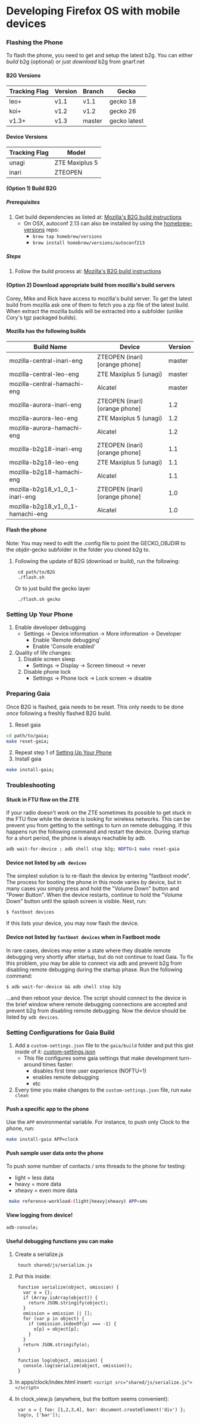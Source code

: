 # Developing Firefox OS with mobile devices

### Flashing the Phone

To flash the phone, you need to get and setup the latest b2g.
You can either *build* b2g (optional) or just *download* b2g from gnarf.net

#### B2G Versions

<table>
  <thead>
    <tr>
      <th>Tracking Flag</th>
      <th>Version</th>
      <th>Branch</th>
      <th>Gecko</th>
    </tr>
  </thead>
  <tbody>
    <tr>
      <td>leo+</td>
      <td>v1.1</td>
      <td>v1.1</td>
      <td>gecko 18</td>
    </tr>
    <tr>
      <td>koi+</td>
      <td>v1.2</td>
      <td>v1.2</td>
      <td>gecko 26</td>
    </tr>
    <tr>
      <td>v1.3+</td>
      <td>v1.3</td>
      <td>master</td>
      <td>gecko latest</td>
    </tr>
  </tbody>
</table>

#### Device Versions

<table>
  <thead>
    <tr>
      <th>Tracking Flag</th>
      <th>Model</th>
    </tr>
  </thead>
  <tbody>
    <tr>
      <td>unagi</td>
      <td>ZTE Maxiplus 5</td>
    </tr>
    <tr>
      <td>inari</td>
      <td>ZTEOPEN</td>
    </tr>
  </tbody>
</table>

#### (Option 1) Build B2G

##### Prerequisites

1. Get build dependencies as listed at: [Mozilla's B2G build
   instructions](https://github.com/mozilla-b2g/B2G/blob/master/README.md)
    - On OSX, autoconf 2.13 can also be installed by using the
      [homebrew-versions](https://github.com/Homebrew/homebrew-versions) repo:
        - `brew tap homebrew/versions`
        - `brew install homebrew/versions/autoconf213`

##### Steps

1. Follow the build process at: [Mozilla's B2G build instructions](https://github.com/mozilla-b2g/B2G/blob/master/README.md)


#### (Option 2) Download appropriate build from mozilla's build servers

Corey, Mike and Rick have access to mozilla's build server. To get the latest
build from mozilla ask one of them to fetch you a zip file of the latest build.
When extract the mozilla builds will be extracted into a subfolder (unlike
Cory's tgz packaged builds).

#### Mozilla has the following builds

<table>
  <thead>
    <tr>
      <th>Build Name</th>
      <th>Device</th>
      <th>Version</th>
    </tr>
  </thead>
  <tbody>
    <tr>
      <td>mozilla-central-inari-eng</td><td>ZTEOPEN (inari) [orange phone]</td><td>master</td>
    </tr>
    <!-- <tr> -->
    <!--   <td>mozilla-central-inari</td><td>ZTEOPEN (inari) [orange phone]</td><td>master</td> -->
    <!-- </tr> -->
    <tr>
      <td>mozilla-central-leo-eng</td><td>ZTE Maxiplus 5 (unagi)</td><td>master</td>
    </tr>
    <!-- <tr> -->
    <!--   <td>mozilla-central-leo</td><td>ZTE Maxiplus 5 (unagi)</td><td>master</td> -->
    <!-- </tr> -->
    <tr>
      <td>mozilla-central-hamachi-eng</td><td>Alcatel</td><td>master</td>
    </tr>
    <!-- <tr> -->
    <!--   <td>mozilla-central-hamachi</td><td>Alcatel</td><td>master</td> -->
    <!-- </tr> -->
    <!-- <tr> -->
    <!--   <td>mozilla-central-helix</td><td>?</td><td>master</td> -->
    <!-- </tr> -->
    <!-- <tr> -->
    <!--   <td>mozilla-central-mako</td><td>?</td><td>master</td> -->
    <!-- </tr> -->
    <tr>
      <td>mozilla-aurora-inari-eng</td><td>ZTEOPEN (inari) [orange phone]</td><td>1.2</td>
    </tr>
    <!-- <tr> -->
    <!--   <td>mozilla-aurora-inari</td><td>ZTEOPEN (inari) [orange phone]</td><td>1.2</td> -->
    <!-- </tr> -->
    <tr>
      <td>mozilla-aurora-leo-eng</td><td>ZTE Maxiplus 5 (unagi)</td><td>1.2</td>
    </tr>
    <!-- <tr> -->
    <!--   <td>mozilla-aurora-leo</td><td>ZTE Maxiplus 5 (unagi)</td><td>1.2</td> -->
    <!-- </tr> -->
    <tr>
      <td>mozilla-aurora-hamachi-eng</td><td>Alcatel</td><td>1.2</td>
    </tr>
    <!-- <tr> -->
    <!--   <td>mozilla-aurora-hamachi</td><td>Alcatel</td><td>1.2</td> -->
    <!-- </tr> -->
    <!-- <tr> -->
    <!--   <td>mozilla-aurora-helix</td><td>?</td><td>1.2</td> -->
    <!-- </tr> -->
    <tr>
      <td>mozilla-b2g18-inari-eng</td><td>ZTEOPEN (inari) [orange phone]</td><td>1.1</td>
    </tr>
    <!-- <tr> -->
    <!--   <td>mozilla-b2g18-inari</td><td>ZTEOPEN (inari) [orange phone]</td><td>1.1</td> -->
    <!-- </tr> -->
    <tr>
      <td>mozilla-b2g18-leo-eng</td><td>ZTE Maxiplus 5 (unagi)</td><td>1.1</td>
    </tr>
    <!-- <tr> -->
    <!--   <td>mozilla-b2g18-leo</td><td>ZTE Maxiplus 5 (unagi)</td><td>1.1</td> -->
    <!-- </tr> -->
    <tr>
      <td>mozilla-b2g18-hamachi-eng</td><td>Alcatel</td><td>1.1</td>
    </tr>
    <!-- <tr> -->
    <!--   <td>mozilla-b2g18-hamachi</td><td>Alcatel</td><td>1.1</td> -->
    <!-- </tr> -->
    <tr>
      <td>mozilla-b2g18_v1_0_1-inari-eng</td><td>ZTEOPEN (inari) [orange phone]</td><td>1.0</td>
    </tr>
    <!-- <tr> -->
    <!--   <td>mozilla-b2g18_v1_0_1-inari</td><td>ZTEOPEN (inari) [orange phone]</td><td>1.0</td> -->
    <!-- </tr> -->
    <tr>
      <td>mozilla-b2g18_v1_0_1-hamachi-eng</td><td>Alcatel</td><td>1.0</td>
    </tr>
    <!-- <tr> -->
    <!--   <td>mozilla-b2g18_v1_0_1-hamachi</td><td>Alcatel</td><td>1.0</td> -->
    <!-- </tr> -->
    <!-- <tr> -->
    <!--   <td>mozilla-b2g18_v1_1_0_hd-helix</td><td>?</td><td>1.0</td> -->
    <!-- </tr> -->
  </tbody>
</table>


#### Flash the phone

Note: You may need to edit the .config file to point the GECKO_OBJDIR to the
objdir-gecko subfolder in the folder you cloned b2g to.

1. Following the update of B2G (download or build), run the following:

        cd path/to/B2G
        ./flash.sh

   Or to just build the gecko layer

        ./flash.sh gecko

### Setting Up Your Phone

1. Enable developer debugging
    - Settings -> Device information -> More information -> Developer
        - Enable 'Remote debugging'
        - Enable 'Console enabled'
2. Quality of life changes:
    1. Disable screen sleep
        - Settings -> Display -> Screen timeout -> never
    2. Disable phone lock
        - Settings -> Phone lock -> Lock screen -> disable

### Preparing Gaia

Once B2G is flashed, gaia needs to be reset. This only needs to be done _once_ following a freshly flashed B2G build.

1. Reset gaia

```bash
cd path/to/gaia;
make reset-gaia;
```

2. Repeat step 1 of [Setting Up Your Phone](https://github.com/bocoup/gaia-notes/blob/master/development-cycle.md#setting-up-your-phone)
3. Install gaia

```bash
make install-gaia;
```

### Troubleshooting

#### Stuck in FTU flow on the ZTE

If your radio doesn't work on the ZTE sometimes its possible to get stuck in
the FTU flow while the device is looking for wireless networks.  This can be
prevent you from getting to the settings to turn on remote debugging.  If this
happens run the following command and restart the device.  During startup for a
short period, the phone is always reachable by adb.

```bash
adb wait-for-device ; adb shell stop b2g; NOFTU=1 make reset-gaia
```

#### Device not listed by `adb devices`

The simplest solution is to re-flash the device by entering "fastboot mode".
The process for booting the phone in this mode varies by device, but in
many cases you simply press and hold the "Volume Down" button and "Power
Button". When the device restarts, continue to hold the "Volume Down" button
until the splash screen is visible. Next, run:

```shell
$ fastboot devices
```

If this lists your device, you may now flash the device.

#### Device not listed by `fastboot devices` when in Fastboot mode

In rare cases, devices may enter a state where they disable remote debugging
very shortly after startup, but do not continue to load Gaia. To fix this
problem, you may be able to connect via adb and prevent b2g from disabling
remote debugging during the startup phase. Run the following command:

```shell
$ adb wait-for-device && adb shell stop b2g
```

...and then reboot your device. The script should connect to the device in the
brief window where remote debugging connections are accepted and prevent b2g
from disabling remote debugging. Now the device should be listed by `adb
devices`.

### Setting Configurations for Gaia Build

1. Add a `custom-settings.json` file to the `gaia/build` folder and put this gist inside of it: [custom-settings.json](https://gist.github.com/gnarf/469fcae4c60c0517c0f9)
    - This file configures some gaia settings that make development turn-around times faster:
        - disables first time user experience (NOFTU=1)
        - enables remote debugging
        - etc
2. Every time you make changes to the `custom-settings.json` file, run `make clean`

#### Push a specific app to the phone

Use the `APP` environmental variable. For instance, to push only Clock to the
phone, run:

```bash
make install-gaia APP=clock
```

#### Push sample user data onto the phone

To push some number of contacts / sms threads to the phone for testing:
- light = less data
- heavy = more data
- xheavy = even more data

```bash
 make reference-workload-(light|heavy|xheavy) APP=sms
```

#### View logging from device!

```bash
adb-console;
```

#### Useful debugging functions you can make

1. Create a serialize.js

        touch shared/js/serialize.js

2. Put this inside:

        function serialize(object, omission) {
          var o = {};
          if (Array.isArray(object)) {
            return JSON.stringify(object);
          }
          omission = omission || [];
          for (var p in object) {
            if (omission.indexOf(p) === -1) {
              o[p] = object[p];
            }
          }
          return JSON.stringify(o);
        }

        function log(object, omission) {
          console.log(serialize(object, omission));
        }

3. In apps/clock/index.html insert: `<script src="shared/js/serialize.js"></script>`
4. In clock_view.js (anywhere, but the bottom seems convenient):

        var o = { foo: [1,2,3,4], bar: document.createElement('div') };
        log(o, ['bar']);
